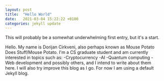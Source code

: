 ```yaml
---
layout: post
title:  "Hello World"
date:   2021-03-04 15:22:22 +0100
categories: jekyll update
---
```

This will probably be a somewhat underwhelming first entry, but it's a start.

Hello. My name is Dorijan Cirkveni, also perhaps known as Mouse Potato Does Stuff/Mouse Potato.
I\'m a CS graduate student and am currently interested in topics such as:
-Cryptocurrency
-AI
-Quantum computing
-Web development
and possibly others, and I intend to write about them here.
I will also try improve this blog as I go. For now I am using a default Jekyll blog.